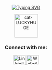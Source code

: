 <p align="center">
    <a href="https://git.io/typing-svg">
        <img src="https://readme-typing-svg.demolab.com?font=Fira+Code&weight=500&size=16&pause=1000&center=true&vCenter=true&repeat=false&width=435&lines=Just+a+dumb+%26+lazy+guy+passion+with+coding" alt="Typing SVG" />
    </a>
</p>

<div align="center">
      <img src="https://github.com/user-attachments/assets/8fdff738-72e9-449a-8b55-a58a2342e6c2" alt="cat-LUCKYHUGE" width="77"/>
</div>

<h3 align="center">Connect with me:</h3>
<p align="center">
    <a href="https://www.linkedin.com/in/l%c3%a2m-t%e1%ba%a5n-ph%c3%a1t-36822524a/" target="blank">
        <img src="https://raw.githubusercontent.com/rahuldkjain/github-profile-readme-generator/master/src/images/icons/Social/linked-in-alt.svg" alt="LinkedIn" height="30" width="40" />
    </a>
    <a href="https://lamtanphat.io.vn/" target="blank" style="text-decoration:none;">
        <img src="https://edent.github.io/SuperTinyIcons/images/svg/chrome.svg" alt="Website" height="30" width="40" />
    </a>
